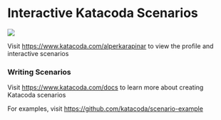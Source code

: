 # Interactive Katacoda Scenarios

[![](http://shields.katacoda.com/katacoda/alperkarapinar/count.svg)](https://www.katacoda.com/alperkarapinar "Get your profile on Katacoda.com")

Visit https://www.katacoda.com/alperkarapinar to view the profile and interactive scenarios

### Writing Scenarios
Visit https://www.katacoda.com/docs to learn more about creating Katacoda scenarios

For examples, visit https://github.com/katacoda/scenario-example
